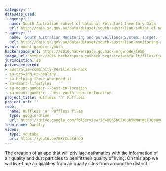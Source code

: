 ```yaml
---
category: ''
datasets_used:
- agency: ''
  name: South Australian subset of National Pollutant Inventory Data
  url: http://data.sa.gov.au/data/dataset/south-australian-subset-of-national-pollutant-inventory-data
- agency: ''
  name: 'South Australian Monitoring and Surveillance System: Target, Trends at a glance & Indicator reports'
  url: http://data.sa.gov.au/data/dataset/south-australian-monitoring-and-surveillance-system-target-trends-at-a-glance-indicator-reports
event: mount-gambier-youth
hackerspace_url: https://2016.hackerspace.govhack.org/node/1956
image_url: https://2016.hackerspace.govhack.org/sites/default/files/field/image/Athma.jpg
jurisdiction: sa
prizes-entered:
- australia-community-resilience-hack
- sa-growing-up-healthy
- sa-helping-those-who-need-it
- sa-smart-lifestyles
- sa-mount-gambier---best-in-location
- sa-mount-gambier---best-youth-team-in-location
project_title: Huffless 'n' Puffless
project_url: ''
repo:
  name: Huffless 'n' Puffless files
  type: google-drive
  url: https://drive.google.com/folderview?id=0B65bGZrOuh5NNWtWcFJQeWVQS1E&usp=sharing
team_name: Dandley
video:
  type: youtube
  url: https://youtu.be/EXrCucXdroQ
---
```


The creation of an app that will privilage asthmatics with the information of air quality and dust particles to benifit their quality of living.
On this app we will live-time air qualities from air quality sites from around the district.